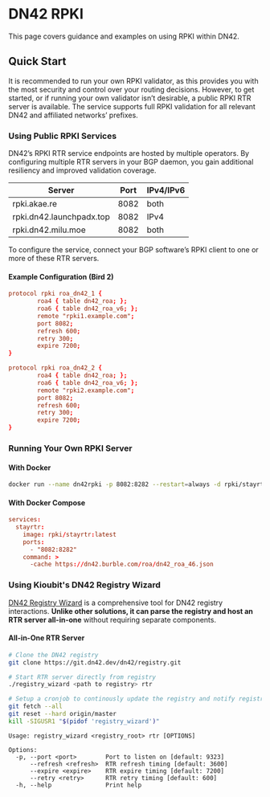 # DN42 RPKI 
This page covers guidance and examples on using RPKI within DN42.

## Quick Start

It is recommended to run your own RPKI validator, as this provides you with the most security and control over your routing decisions. However, to get started, or if running your own validator isn’t desirable, a public RPKI RTR server is available. The service supports full RPKI validation for all relevant DN42 and affiliated networks’ prefixes.

### Using Public RPKI Services

DN42’s RPKI RTR service endpoints are hosted by multiple operators. By configuring multiple RTR servers in your BGP daemon, you gain additional resiliency and improved validation coverage.

| Server                   | Port | **IPv4/IPv6** |
| ------------------------ | ---- | ------------- |
| rpki.akae.re             | 8082 | both          |
| rpki.dn42.launchpadx.top | 8082 | IPv4          |
| rpki.dn42.milu.moe       | 8082 | both          |

To configure the service, connect your BGP software’s RPKI client to one or more of these RTR servers.

#### Example Configuration (Bird 2)

```conf
protocol rpki roa_dn42_1 {
        roa4 { table dn42_roa; };
        roa6 { table dn42_roa_v6; };
        remote "rpki1.example.com";
        port 8082;
        refresh 600;
        retry 300;
        expire 7200;
}

protocol rpki roa_dn42_2 {
        roa4 { table dn42_roa; };
        roa6 { table dn42_roa_v6; };
        remote "rpki2.example.com";
        port 8082;
        refresh 600;
        retry 300;
        expire 7200;
}
```

### Running Your Own RPKI Server

#### With Docker

```bash
docker run --name dn42rpki -p 8082:8282 --restart=always -d rpki/stayrtr -verify=false -checktime=false -cache=https://dn42.burble.com/roa/dn42_roa_46.json
```

#### With Docker Compose

```conf
services:
  stayrtr:
    image: rpki/stayrtr:latest
    ports:
      - "8082:8282"
    command: >
      -cache https://dn42.burble.com/roa/dn42_roa_46.json
```

### Using Kioubit's DN42 Registry Wizard

[DN42 Registry Wizard](https://github.com/Kioubit/dn42_registry_wizard) is a comprehensive tool for DN42 registry interactions. **Unlike other solutions, it can parse the registry and host an RTR server all-in-one** without requiring separate components.

#### All-in-One RTR Server

```sh
# Clone the DN42 registry
git clone https://git.dn42.dev/dn42/registry.git

# Start RTR server directly from registry
./registry_wizard <path to registry> rtr 

# Setup a cronjob to continously update the registry and notify registry_wizard
git fetch --all
git reset --hard origin/master
kill -SIGUSR1 "$(pidof 'registry_wizard')"
```

```
Usage: registry_wizard <registry_root> rtr [OPTIONS]

Options:
  -p, --port <port>        Port to listen on [default: 9323]
      --refresh <refresh>  RTR refresh timing [default: 3600]
      --expire <expire>    RTR expire timing [default: 7200]
      --retry <retry>      RTR retry timing [default: 600]
  -h, --help               Print help
```